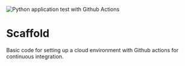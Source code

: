 ![Python application test with Github Actions](https://github.com/Nathan2Warren/Python_scaffold/workflows/Python%20application%20test%20with%20Github%20Actions/badge.svg)

# Scaffold
Basic code for setting up a cloud environment with Github actions for continuous integration.

